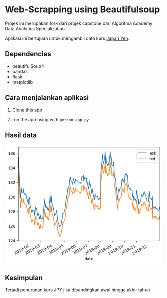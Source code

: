 # Web-Scrapping using Beautifulsoup

Projek ini merupakan fork dari projek capstone dari Algoritma Academy Data Analytics Specialization.

Aplikasi ini bertujuan untuk mengambil data kurs [Japan Yen](monexnews.com/kurs-valuta-asing.htm?kurs=JPY).

## Dependencies

- beautifulSoup4
- pandas
- flask
- matplotlib

## Cara menjalankan aplikasi

1. Clone this app

2. run the app using with `python app.py`

## Hasil data
![Graph Kurs Japan Yen](plot1.png)

## Kesimpulan

Terjadi penurunan kurs JPY jika dibandingkan awal hingga akhir tahun
